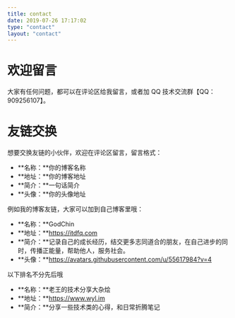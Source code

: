 ```yaml
---
title: contact
date: 2019-07-26 17:17:02
type: "contact"
layout: "contact"
---
```


# 欢迎留言
大家有任何问题，都可以在评论区给我留言，或者加 QQ 技术交流群【QQ：909256107】。



# 友链交换
想要交换友链的小伙伴，欢迎在评论区留言，留言格式：
* **名称：**你的博客名称
* **地址：**你的博客地址
* **简介：**一句话简介
* **头像：**你的头像地址

例如我的博客友链，大家可以加到自己博客里哦：
* **名称：**GodChin
* **地址：**https://itdfq.com
* **简介：**记录自己的成长经历，结交更多志同道合的朋友，在自己进步的同时，传播正能量，帮助他人，服务社会。
* **头像：**https://avatars.githubusercontent.com/u/55617984?v=4

以下排名不分先后哦
* **名称：**老王的技术分享大杂烩
* **地址：**https://www.wyl.im
* **简介：**分享一些技术类的心得，和日常折腾笔记
